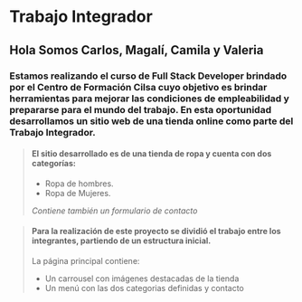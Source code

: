 # Trabajo Integrador

## Hola Somos Carlos, Magalí, Camila y Valeria 
### Estamos realizando el curso de Full Stack Developer brindado por el Centro de Formación Cilsa cuyo objetivo es brindar herramientas para mejorar las condiciones de empleabilidad y prepararse para el mundo del trabajo.  En esta oportunidad desarrollamos un sitio web de una tienda online como parte del Trabajo Integrador.

> #### El sitio desarrollado es de una tienda de ropa y cuenta con dos categorías:
>
> - Ropa de hombres.
> - Ropa de Mujeres.
>
>  *Contiene también un formulario de contacto*



> #### Para la realización de este proyecto se dividió el trabajo entre los integrantes, partiendo de un estructura inicial.
>
> La página principal contiene:
> - Un carrousel con imágenes destacadas de la tienda
> - Un menú con las dos categorias definidas y contacto


